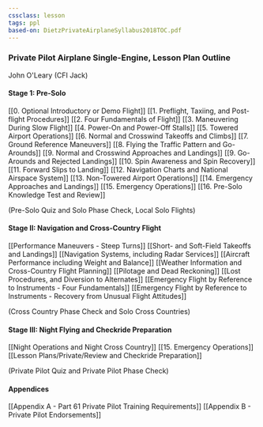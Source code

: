 ```yaml
---
cssclass: lesson
tags: ppl
based-on: DietzPrivateAirplaneSyllabus2018TOC.pdf
---
```

### Private Pilot Airplane Single-Engine, Lesson Plan Outline
John O'Leary (CFI Jack)

#### Stage 1: Pre-Solo
[[0. Optional Introductory or Demo Flight]]
[[1. Preflight, Taxiing, and Post-flight Procedures]]
[[2. Four Fundamentals of Flight]]
[[3. Maneuvering During Slow Flight]]
[[4. Power-On and Power-Off Stalls]]
[[5. Towered Airport Operations]]
[[6. Normal and Crosswind Takeoffs and Climbs]]
[[7. Ground Reference Maneuvers]]
[[8. Flying the Traffic Pattern and Go-Arounds]]
[[9. Normal and Crosswind Approaches and Landings]]
[[9. Go-Arounds and Rejected Landings]]
[[10. Spin Awareness and Spin Recovery]]
[[11. Forward Slips to Landing]]
[[12. Navigation Charts and National Airspace System]]
[[13. Non-Towered Airport Operations]]
[[14. Emergency Approaches and Landings]]
[[15. Emergency Operations]]
[[16. Pre-Solo Knowledge Test and Review]]

(Pre-Solo Quiz and Solo Phase Check, Local Solo Flights)

#### Stage II: Navigation and Cross-Country Flight
[[Performance Maneuvers - Steep Turns]]
[[Short- and Soft-Field Takeoffs and Landings]]
[[Navigation Systems, including Radar Services]]
[[Aircraft Performance including Weight and Balance]]
[[Weather Information and Cross-Country Flight Planning]]
[[Pilotage and Dead Reckoning]]
[[Lost Procedures, and Diversion to Alternates]]
[[Emergency Flight by Reference to Instruments - Four Fundamentals]]
[[Emergency Flight by Reference to Instruments - Recovery from Unusual Flight Attitudes]]

(Cross Country Phase Check and Solo Cross Countries)

#### Stage III: Night Flying and Checkride Preparation
[[Night Operations and Night Cross Country]]
[[15. Emergency Operations]]
[[Lesson Plans/Private/Review and Checkride Preparation]]

(Private Pilot Quiz and Private Pilot Phase Check)

#### Appendices
[[Appendix A - Part 61 Private Pilot Training Requirements]]
[[Appendix B - Private Pilot Endorsements]]